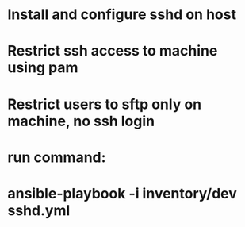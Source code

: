 # Install and configure sshd on host
# Restrict ssh access to machine using pam
# Restrict users to sftp only on machine, no ssh login
# run command:
# ansible-playbook -i inventory/dev sshd.yml

